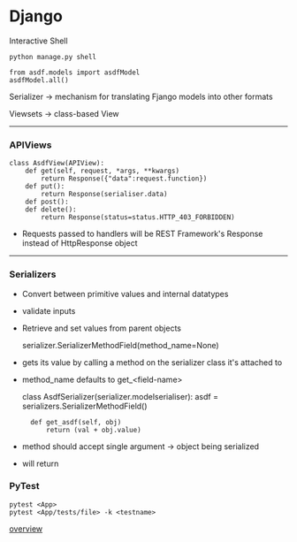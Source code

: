 Django
===

Interactive Shell

    python manage.py shell
    
    from asdf.models import asdfModel
    asdfModel.all()
    

Serializer -> mechanism for translating Fjango models into other formats

Viewsets -> class-based View



---

### APIViews

    class AsdfView(APIView):
        def get(self, request, *args, **kwargs)
            return Response({"data":request.function})
        def put():
            return Response(serialiser.data) 
        def post():
        def delete():
            return Response(status=status.HTTP_403_FORBIDDEN)
    
    
- Requests passed to handlers will be REST Framework's Response instead of HttpResponse object


---

### Serializers

- Convert between primitive values and internal datatypes
- validate inputs
- Retrieve and set values from parent objects


    serializer.SerializerMethodField(method_name=None)
    
- gets its value by calling a method on the serializer class it's attached to
- method_name defaults to get_\<field-name>

    
    class AsdfSerializer(serializer.modelserialiser):
        asdf = serializers.SerializerMethodField()
        
        def get_asdf(self, obj)
            return (val + obj.value)
            
- method should accept single argument -> object being serialized
- will return

### PyTest

    pytest <App>
    pytest <App/tests/file> -k <testname>
    
[overview](https://stackoverflow.com/questions/36456920/is-there-a-way-to-specify-which-pytest-tests-to-run-from-a-file)